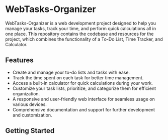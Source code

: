 # WebTasks-Organizer

WebTasks-Organizer is a web development project designed to help you manage your tasks, track your time, and perform quick calculations all in one place. This repository contains the codebase and resources for the project, which combines the functionality of a To-Do List, Time Tracker, and Calculator.

## Features

- Create and manage your to-do lists and tasks with ease.
- Track the time spent on each task for better time management.
- Access a built-in calculator for quick calculations during your work.
- Customize your task lists, prioritize, and categorize them for efficient organization.
- A responsive and user-friendly web interface for seamless usage on various devices.
- Comprehensive documentation and support for further development and customization.

## Getting Started


<!-- Day 18 - Kepping Streaks -->
<!-- Day 19 - Keeping Streaks -->
<!-- Day 20 - Keeping Streaks -->
<!-- Day 21 - Keeping Streaks -->
<!-- Day 22 - Keeping Streaks -->
<!-- Day 22 - Keeping Streaks -->
<!-- Day 22 - Keeping Streaks -->
<!-- Day 22 - Keeping Streaks -->
<!-- Day 22 - Keeping Streaks -->
<!-- Day 27 - Keeping Streaks -->
<!-- Day 29 - Keeping Streaks -->
<!-- Day 30 - Keeping Streaks -->
<!-- Day 31 - Keeping Streaks -->
<!-- Day 32 - Keeping Streaks -->
